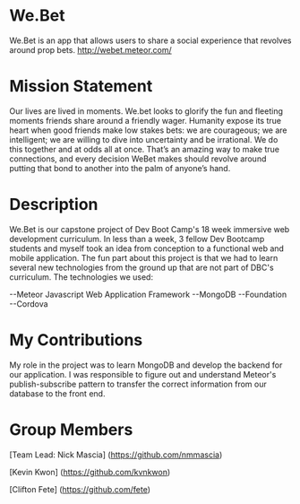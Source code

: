 # We.Bet

We.Bet is an app that allows users to share a social experience that revolves around prop bets.
http://webet.meteor.com/

# Mission Statement

Our lives are lived in moments. We.bet looks to glorify the fun and fleeting moments friends share around a friendly wager. Humanity expose its true heart when good friends make low stakes bets: we are courageous; we are intelligent; we are willing to dive into uncertainty and be irrational. We do this together and at odds all at once. That’s an amazing way to make true connections, and every decision WeBet makes should revolve around putting that bond to another into the palm of anyone’s hand.

# Description

We.Bet is our capstone project of Dev Boot Camp's 18 week immersive web development curriculum. In less than a week, 3 fellow Dev Bootcamp students and myself took an idea from conception to a functional web and mobile application. The fun part about this project is that we had to learn several new technologies from the ground up that are not part of DBC's curriculum. The technologies we used:

--Meteor Javascript Web Application Framework
--MongoDB
--Foundation
--Cordova

# My Contributions

My role in the project was to learn MongoDB and develop the backend for our application. I was responsible to figure out and understand Meteor's publish-subscribe pattern to transfer the correct information from our database to the front end.

# Group Members

[Team Lead: Nick Mascia] (https://github.com/nmmascia)

[Kevin Kwon] (https://github.com/kvnkwon)

[Clifton Fete] (https://github.com/fete)

